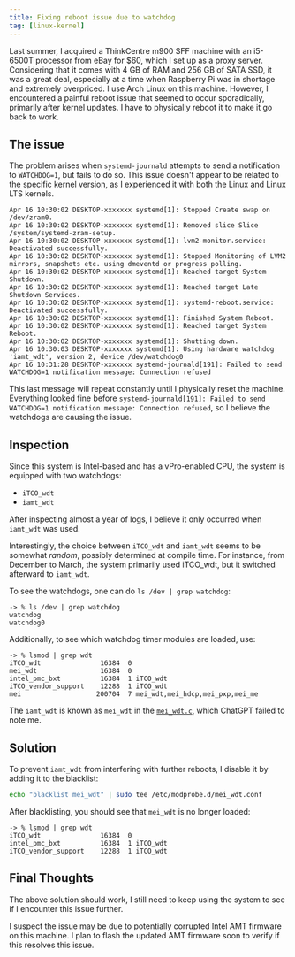 ```yaml
---
title: Fixing reboot issue due to watchdog
tag: [linux-kernel]
---
```


Last summer, I acquired a ThinkCentre m900 SFF machine with an i5-6500T processor from eBay for $60, which I set up as a proxy server. Considering that it comes with 4 GB of RAM and 256 GB of SATA SSD, it was a great deal, especially at a time when Raspberry Pi was in shortage and extremely overpriced. I use Arch Linux on this machine. However, I encountered a painful reboot issue that seemed to occur sporadically, primarily after kernel updates. I have to physically reboot it to make it go back to work.

## The issue

The problem arises when `systemd-journald` attempts to send a notification to `WATCHDOG=1`, but fails to do so. This issue doesn't appear to be related to the specific kernel version, as I experienced it with both the Linux and Linux LTS kernels.

```
Apr 16 10:30:02 DESKTOP-xxxxxxx systemd[1]: Stopped Create swap on /dev/zram0.
Apr 16 10:30:02 DESKTOP-xxxxxxx systemd[1]: Removed slice Slice /system/systemd-zram-setup.
Apr 16 10:30:02 DESKTOP-xxxxxxx systemd[1]: lvm2-monitor.service: Deactivated successfully.
Apr 16 10:30:02 DESKTOP-xxxxxxx systemd[1]: Stopped Monitoring of LVM2 mirrors, snapshots etc. using dmeventd or progress polling.
Apr 16 10:30:02 DESKTOP-xxxxxxx systemd[1]: Reached target System Shutdown.
Apr 16 10:30:02 DESKTOP-xxxxxxx systemd[1]: Reached target Late Shutdown Services.
Apr 16 10:30:02 DESKTOP-xxxxxxx systemd[1]: systemd-reboot.service: Deactivated successfully.
Apr 16 10:30:02 DESKTOP-xxxxxxx systemd[1]: Finished System Reboot.
Apr 16 10:30:02 DESKTOP-xxxxxxx systemd[1]: Reached target System Reboot.
Apr 16 10:30:02 DESKTOP-xxxxxxx systemd[1]: Shutting down.
Apr 16 10:30:03 DESKTOP-xxxxxxx systemd[1]: Using hardware watchdog 'iamt_wdt', version 2, device /dev/watchdog0
Apr 16 10:31:28 DESKTOP-xxxxxxx systemd-journald[191]: Failed to send WATCHDOG=1 notification message: Connection refused
```

This last message will repeat constantly until I physically reset the machine. Everything looked fine before `systemd-journald[191]: Failed to send WATCHDOG=1 notification message: Connection refused`, so I believe the watchdogs are causing the issue.

## Inspection

Since this system is Intel-based and has a vPro-enabled CPU, the system is equipped with two watchdogs:

* `iTCO_wdt`
* `iamt_wdt`

After inspecting almost a year of logs, I believe it only occurred when `iamt_wdt` was used. 

Interestingly, the choice between `iTCO_wdt` and `iamt_wdt` seems to be somewhat *random*, possibly determined at compile time. For instance, from December to March, the system primarily used iTCO_wdt, but it switched afterward to `iamt_wdt`.

To see the watchdogs, one can do `ls /dev | grep watchdog`:
```
-> % ls /dev | grep watchdog
watchdog
watchdog0
```

Additionally, to see which watchdog timer modules are loaded, use:
```
-> % lsmod | grep wdt
iTCO_wdt               16384  0
mei_wdt                16384  0
intel_pmc_bxt          16384  1 iTCO_wdt
iTCO_vendor_support    12288  1 iTCO_wdt
mei                   200704  7 mei_wdt,mei_hdcp,mei_pxp,mei_me
```

The `iamt_wdt` is known as `mei_wdt` in the [`mei_wdt.c`][1], which ChatGPT failed to note me.

## Solution

To prevent `iamt_wdt` from interfering with further reboots, I disable it by adding it to the blacklist:
```bash
echo "blacklist mei_wdt" | sudo tee /etc/modprobe.d/mei_wdt.conf
```
After blacklisting, you should see that `mei_wdt` is no longer loaded:
```
-> % lsmod | grep wdt
iTCO_wdt               16384  0
intel_pmc_bxt          16384  1 iTCO_wdt
iTCO_vendor_support    12288  1 iTCO_wdt
```

## Final Thoughts

The above solution should work, I still need to keep using the system to see if I encounter this issue further.

I suspect the issue may be due to potentially corrupted Intel AMT firmware on this machine. I plan to flash the updated AMT firmware soon to verify if this resolves this issue.


[1]: https://github.com/torvalds/linux/blob/master/drivers/watchdog/mei_wdt.c